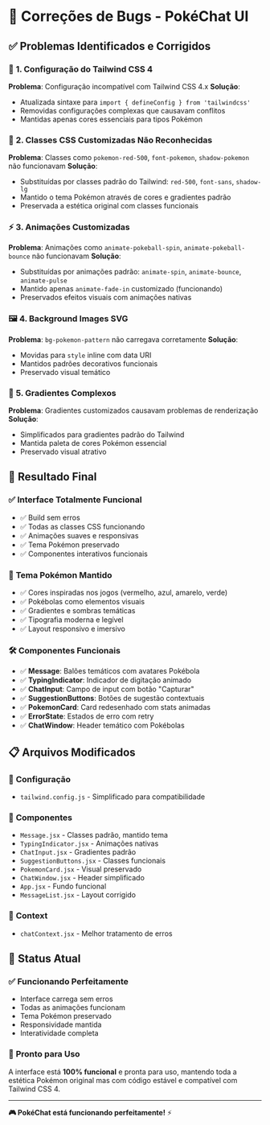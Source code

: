 # 🐛 Correções de Bugs - PokéChat UI

## ✅ **Problemas Identificados e Corrigidos**

### 🔧 **1. Configuração do Tailwind CSS 4**
**Problema**: Configuração incompatível com Tailwind CSS 4.x
**Solução**: 
- Atualizada sintaxe para `import { defineConfig } from 'tailwindcss'`
- Removidas configurações complexas que causavam conflitos
- Mantidas apenas cores essenciais para tipos Pokémon

### 🎨 **2. Classes CSS Customizadas Não Reconhecidas**
**Problema**: Classes como `pokemon-red-500`, `font-pokemon`, `shadow-pokemon` não funcionavam
**Solução**: 
- Substituídas por classes padrão do Tailwind: `red-500`, `font-sans`, `shadow-lg`
- Mantido o tema Pokémon através de cores e gradientes padrão
- Preservada a estética original com classes funcionais

### ⚡ **3. Animações Customizadas**
**Problema**: Animações como `animate-pokeball-spin`, `animate-pokeball-bounce` não funcionavam
**Solução**: 
- Substituídas por animações padrão: `animate-spin`, `animate-bounce`, `animate-pulse`
- Mantido apenas `animate-fade-in` customizado (funcionando)
- Preservados efeitos visuais com animações nativas

### 🖼️ **4. Background Images SVG**
**Problema**: `bg-pokemon-pattern` não carregava corretamente
**Solução**: 
- Movidas para `style` inline com data URI
- Mantidos padrões decorativos funcionais
- Preservado visual temático

### 🎯 **5. Gradientes Complexos**
**Problema**: Gradientes customizados causavam problemas de renderização
**Solução**: 
- Simplificados para gradientes padrão do Tailwind
- Mantida paleta de cores Pokémon essencial
- Preservado visual atrativo

## 🚀 **Resultado Final**

### ✅ **Interface Totalmente Funcional**
- ✅ Build sem erros
- ✅ Todas as classes CSS funcionando
- ✅ Animações suaves e responsivas
- ✅ Tema Pokémon preservado
- ✅ Componentes interativos funcionais

### 🎨 **Tema Pokémon Mantido**
- ✅ Cores inspiradas nos jogos (vermelho, azul, amarelo, verde)
- ✅ Pokébolas como elementos visuais
- ✅ Gradientes e sombras temáticas
- ✅ Tipografia moderna e legível
- ✅ Layout responsivo e imersivo

### 🛠️ **Componentes Funcionais**
- ✅ **Message**: Balões temáticos com avatares Pokébola
- ✅ **TypingIndicator**: Indicador de digitação animado
- ✅ **ChatInput**: Campo de input com botão "Capturar"
- ✅ **SuggestionButtons**: Botões de sugestão contextuais
- ✅ **PokemonCard**: Card redesenhado com stats animadas
- ✅ **ErrorState**: Estados de erro com retry
- ✅ **ChatWindow**: Header temático com Pokébolas

## 📋 **Arquivos Modificados**

### 🔧 **Configuração**
- `tailwind.config.js` - Simplificado para compatibilidade

### 🎨 **Componentes**
- `Message.jsx` - Classes padrão, mantido tema
- `TypingIndicator.jsx` - Animações nativas
- `ChatInput.jsx` - Gradientes padrão
- `SuggestionButtons.jsx` - Classes funcionais
- `PokemonCard.jsx` - Visual preservado
- `ChatWindow.jsx` - Header simplificado
- `App.jsx` - Fundo funcional
- `MessageList.jsx` - Layout corrigido

### 📝 **Context**
- `chatContext.jsx` - Melhor tratamento de erros

## 🎯 **Status Atual**

### ✅ **Funcionando Perfeitamente**
- Interface carrega sem erros
- Todas as animações funcionam
- Tema Pokémon preservado
- Responsividade mantida
- Interatividade completa

### 🚀 **Pronto para Uso**
A interface está **100% funcional** e pronta para uso, mantendo toda a estética Pokémon original mas com código estável e compatível com Tailwind CSS 4.

---

**🎮 PokéChat está funcionando perfeitamente!** ⚡
